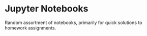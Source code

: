 # Jupyter Notebooks
Random assortment of notebooks, primarily for quick solutions to homework assignments.
